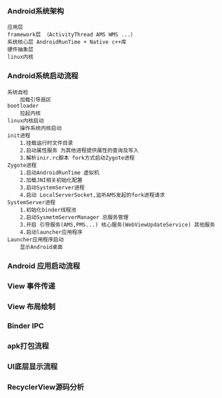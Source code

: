 ### Android系统架构 
    应用层 
    framework层 （ActivityThread AMS WMS ...）
    系统核心层 AndroidRunTime + Native c++库 
    硬件抽象层 
    linux内核


### Android系统启动流程
    系统自检 
        加载引导扇区
    bootloader 
        拉起内核 
    linux内核启动 
        操作系统内核启动
    init进程
        1.挂载运行时文件目录
        2.启动属性服务 为其他进程提供属性的查询及写入
        3.解析inir.rc脚本 fork方式启动Zygote进程
    Zygote进程
        1.启动AndroidRunTime 虚拟机
        2.加载JNI相关初始化配置
        3.启动SystemServer进程
        4.启动 LocalServerSocket,监听AMS发起的fork进程请求
    SystemServer进程
        1.初始化binder线程池 
        2.启动SysmetmServerManager 总服务管理 
        3.开启 引导服务(AMS,PMS...) 核心服务(WebViewUpdateService) 其他服务
        4.启动launcher应用程序
    Launcher应用程序启动 
        显示Android桌面
        

### Android 应用启动流程
    
### View 事件传递

### View 布局绘制

### Binder IPC

### apk打包流程

### UI底层显示流程

### RecyclerView源码分析 




